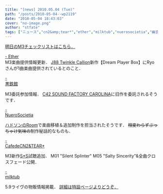 ```yaml
---
title: "[news] 2010.05.04 (Tue)"
path: "/posts/2010-05-04--wp2119"
date: "2010-05-04 18:43:03"
cover: "no-image.png"
author: "stfate"
tags: ["ニュース","cn2&amp;tear*","ether","milktub","nuerosocietia","幽玄"]
---
```


<style type="text/css">
<!--
p {white-space: pre-wrap};
-->
</style>

<a href="http://stfate.net/music/20100502_000031" target="_blank">明日のM3チェックリストはこちら．</a>

<p style="margin-top:15px"></p>
<a class="topics" href="http://www.ether-music.com/news.html#46" target="_blank">- Ether</a>
<div class="news">M3楽曲提供情報更新．
<a href="http://twinklecallion.com/single/2nd/" target="_blank">J88 Twinkle Callion</a>新作【Dream Player Box】にRyoさんが1曲楽曲提供されているとのこと．</div>

<a class="topics" href="http://kurogane-u.s341.xrea.com/" target="_blank">- 黒鉄館</a>
<div class="news">M3委託参加情報．
<a href="http://carolina.web.infoseek.co.jp/" target="_blank">C42 SOUND FACTORY CAROLINA</a>に旧作を委託されるそうです．</div>

<a class="topics" href="http://nuerosocietia.com/Entry/65/" target="_blank">- NueroSocietia</a>
<div class="news"><a href="http://www.hudson.co.jp/rooms/index.html" target="_blank">ハドソンのRoom</a>で楽曲移植＆追加制作を担当されたそうです．
<del datetime="2010-05-04T09:39:11+00:00">相変わらずぶっちゃけ気味の</del>制作秘話的なものも．</div>

<a class="topics" href="http://mure.sakura.ne.jp/cn2/ohanamibanzai.htm" target="_blank">- CafedeCN2&TEAR*</a>
<div class="news">M3新作<a href="http://mure.sakura.ne.jp/ss/" target="_blank">S*S</a>試聴追加．
M01 "Silent Splinter" M05 "Salty Sincerity"&全曲クロスフェード公開．</div>

<a class="topics" href="http://www.milktub.com/" target="_blank">- milktub</a>
<div class="news">5.9ライヴの物販情報掲載．
<a href="http://milktub.com/archive/1005_antiknock/index.html" target="_blank">詳細は特設ページよりどうぞ．</a></div>